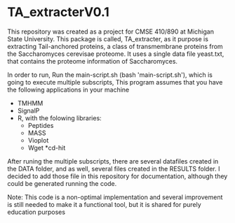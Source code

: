 # TA_extracterV0.1

This repository was created as a project for CMSE 410/890 at Michigan State University. 
This package is called, TA_extracter, as it purpose is extracting Tail-anchored proteins, a class of transmembrane proteins from the Saccharomyces cerevisae proteome. It uses a single data file yeast.txt, that contains the proteome information of Saccharomyces. 

 In order to run,
 Run the main-script.sh (bash 'main-script.sh'), which is going to execute multiple subscripts,
This program assumes that you have the following applications in your machine
  * TMHMM
  * SignalP
  * R, with the folowing libraries:
    * Peptides
    * MASS
    * Vioplot
    * Wget
    *cd-hit

After runing the multiple subscripts, there are several datafiles created in the DATA folder, and as well, several files created in the RESULTS folder. I decided to add those file in this repository for documentation, although they could be generated running the code. 

Note: This code is a non-optimal  implementation and several improvement is still needed to make it a functional tool, but it is shared
for purely education purposes

